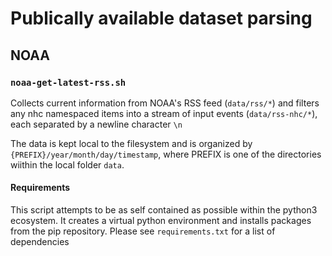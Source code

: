 # Publically available dataset parsing

## NOAA 

### `noaa-get-latest-rss.sh` 

Collects current information from NOAA's RSS feed (`data/rss/*`) and filters any nhc namespaced items into a stream of input events (`data/rss-nhc/*`), each separated by a newline character `\n`

The data is kept local to the filesystem and is organized by `{PREFIX}/year/month/day/timestamp`, where PREFIX is one of the directories wiithin the local folder `data`.

#### Requirements

This script attempts to be as self contained as possible within the python3 ecosystem. It creates a virtual python environment and installs packages from the pip repository. Please see `requirements.txt` for a list of dependencies


